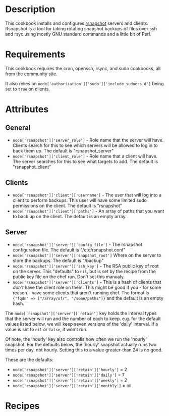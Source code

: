 Description
===========
This cookbook installs and configures [rsnapshot][rsnapshot] servers and
clients.  Rsnapshot is a tool for taking rotating snapshot backups of
files over ssh and rsyc using mostly GNU standard commands and a little
bit of Perl.

Requirements
============
This cookbook requires the cron, openssh, rsync, and sudo cookbooks, all
from the community site.

It also relies on `node['authorization']['sudo']['include_sudoers_d']`
being  set to `true` on clients, 

Attributes
==========
General
-------
* `node['rsnapshot']['server_role']` - Role name that the server will
  have.  Clients search for this to see which servers will be allowed to
  log in to back them up.  The default is "rsnapshot_server"
* `node['rsnapshot']['client_role']` - Role name that a client will
  have.  The server searches for this to see what targets to add.  The
  default is "rsnapshot_client"

Clients
-------
* `node['rsnapshot']['client']['username']` - The user that will log into
  a client to perform backups.  This user will have some limited sudo
  permissions on the client. The default is "rsnapshot"
* `node['rsnapshot']['client']['paths']` - An array of paths that you
  want to back up on the client. The default is an empty array.

Server
------
* `node['rsnapshot']['server']['config_file']` - The rsnapshot
  configuration file. The default is  "/etc/rsnapshot.conf"
* `node['rsnapshot']['server']['snapshot_root']` Where on the server to
  store the backups. The default is "/backup"
* `node['rsnapshot']['server']['ssh_key']` - The RSA public key of root
  on the server.  This "defaults" to `nil`, but is set by the recipe
  from the public key file on the chef run.  Don't set this manualy.
* `node['rsnapshot']['server']['clients']` - This is a hash of clients
  that _don't_ have the client role on them.  This might be good if you -
  for some reason - have some clients that aren't running chef.  The
  format is `{"fqdn" => ["/array/of/", "/some/paths"]}` and the default
  is an empty hash.

The `node['rsnapshot']['server']['retain']` key holds the interval types
that the server will run and the number of each to keep. e.g. for the
default values listed below, we will keep seven versions of the 'daily'
interval.  If a value is set to `nil` or `false`, it won't run.

Of note, the 'hourly' key also controlls how often we run the 'hourly'
snapshot.  For the defaults below, the 'hourly' snapshot actually runs
two times per day, not hourly.  Setting this to a value greater-than 24
is no good.

These are the defaults:
* `node['rsnapshot']['server']['retain']['hourly']` = 2
* `node['rsnapshot']['server']['retain']['daily']` = 7
* `node['rsnapshot']['server']['retain']['weekly']` = 2
* `node['rsnapshot']['server']['retain']['monthly']` = nil

Recipes
=======

[rsnapshot]: http://www.rsnapshot.org/
